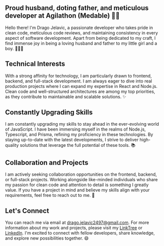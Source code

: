 ## Proud husband, doting father, and meticulous developer at Agilathon (Medable) 👨‍💻
Hello there! I'm Drago Jelavic, a passionate developer who takes pride in clean code, meticulous code reviews, and maintaining consistency in every aspect of software development. Apart from being dedicated to my craft, I find immense joy in being a loving husband and father to my little girl and a boy. 👨‍👩‍👧

## Technical Interests
With a strong affinity for technology, I am particularly drawn to frontend, backend, and full-stack development. I am always eager to dive into real production projects where I can expand my expertise in React and Node.js. Clean code and well-structured architectures are among my top priorities, as they contribute to maintainable and scalable solutions. ✨

## Constantly Upgrading Skills
I am constantly upgrading my skills to stay ahead in the ever-evolving world of JavaScript. I have been immersing myself in the realms of Node.js, Typescript, and Prisma, refining my proficiency in these technologies. By staying up-to-date with the latest developments, I strive to deliver high-quality solutions that leverage the full potential of these tools. 📚

## Collaboration and Projects
I am actively seeking collaboration opportunities on the frontend, backend, or full-stack projects. Working alongside like-minded individuals who share my passion for clean code and attention to detail is something I greatly value. If you have a project in mind and believe my skills align with your requirements, feel free to reach out to me. 🤝

## Let's Connect
You can reach me via email at drago.jelavic2497@gmail.com. For more information about my work and projects, please visit my [LinkTree](https://linktr.ee/djelavic) or [LinkedIn](https://www.linkedin.com/in/drago-jelavi%C4%87-564b64180/). I'm excited to connect with fellow developers, share knowledge, and explore new possibilities together. 😄

